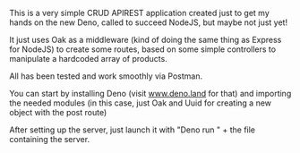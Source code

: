 This is a very simple CRUD APIREST application created just to get my hands on the new Deno, called to succeed NodeJS, but maybe not just yet!

It just uses Oak as a middleware (kind of doing the same thing as Express for NodeJS) to create some routes, based on some simple controllers to manipulate a hardcoded array of products.

All has been tested and work smoothly via Postman.

You can start by installing Deno (visit www.deno.land for that) and importing the needed modules (in this case, just Oak and Uuid for creating a new object with the post route)

After setting up the server, just launch it with "Deno run " + the file containing the server. 